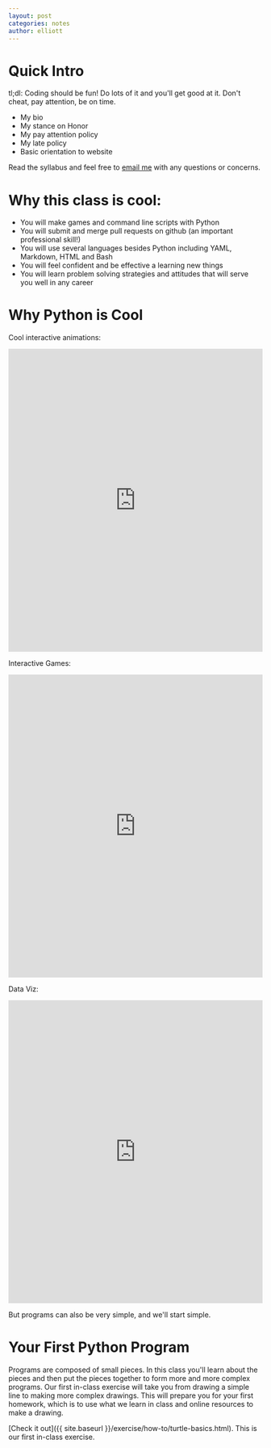 ```yaml
---
layout: post
categories: notes
author: elliott
---
```


# Quick Intro

tl;dl: Coding should be fun!  Do lots of it and you'll get good at it.  Don't cheat, pay attention, be on time.

* My bio
* My stance on Honor
* My pay attention policy
* My late policy
* Basic orientation to website
 
Read the syllabus and feel free to [email me](eah13@email.unc.edu) with any questions or concerns.

# Why this class is cool:

* You will make games and command line scripts with Python
* You will submit and merge pull requests on github (an important professional skill!)
* You will use several languages besides Python including YAML, Markdown, HTML and Bash
* You will feel confident and be effective a learning new things
* You will learn problem solving strategies and attitudes that will serve you well in any career

# Why Python is Cool

Cool interactive animations:
<iframe src="https://trinket.io/embed/python/88dd6c94d1?toggleCode=true&start=result" width="100%" height="600" frameborder="0" marginwidth="0" marginheight="0" allowfullscreen></iframe>

Interactive Games:
<iframe src="https://trinket.io/embed/python/1cc827b4d9?toggleCode=true&start=result" width="100%" height="600" frameborder="0" marginwidth="0" marginheight="0" allowfullscreen></iframe>

Data Viz:
<iframe src="https://trinket.io/embed/python/a1b614f1f3?toggleCode=true&start=result" width="100%" height="600" frameborder="0" marginwidth="0" marginheight="0" allowfullscreen></iframe>

But programs can also be very simple, and we'll start simple.

# Your First Python Program

Programs are composed of small pieces.  In this class you'll learn about the pieces and then put the pieces together to form more and more complex programs.  Our first in-class 
exercise will take you from drawing a simple line to making more complex drawings.  This will prepare you for your first homework, which is to use what we learn in class
and online resources to make a drawing.

[Check it out]({{ site.baseurl }}/exercise/how-to/turtle-basics.html).  This is our first in-class exercise.